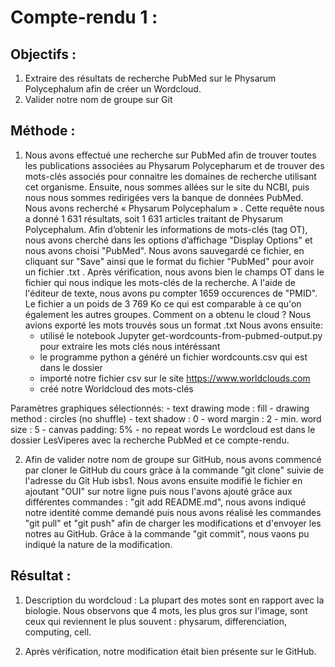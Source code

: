 # Compte-rendu 1 : 

## Objectifs : 
1. Extraire des résultats de recherche PubMed sur le Physarum Polycephalum afin de créer un Wordcloud. 
2. Valider notre nom de groupe sur Git 


## Méthode : 
1. Nous avons effectué une recherche sur PubMed afin de trouver toutes les publications associées au Physarum Polycepharum et de trouver des mots-clés associés pour connaitre les domaines de recherche utilisant cet organisme.
Ensuite, nous sommes allées sur le site du NCBI, puis nous nous sommes redirigées vers la banque de données PubMed. Nous avons recherché « Physarum Polycephalum » .
Cette requête nous a donné 1 631 résultats, soit 1 631 articles traitant de Physarum Polycephalum.
Afin d’obtenir les informations de mots-clés (tag OT), nous avons cherché dans les options d’affichage "Display Options" et nous avons choisi "PubMed".
Nous avons sauvegardé ce fichier, en cliquant sur "Save" ainsi que le format du fichier "PubMed" pour avoir un fichier .txt .
Après vérification, nous avons bien le champs OT dans le fichier qui nous indique les mots-clés de la recherche.
A l'aide de l'éditeur de texte, nous avons pu compter 1659 occurences de "PMID".
Le fichier a un poids de 3 769 Ko ce qui est comparable à ce qu'on également les autres groupes.
Comment on a obtenu le cloud ?
Nous avions exporté les mots trouvés sous un format .txt
Nous avons ensuite:
	- utilisé le notebook Jupyter get-wordcounts-from-pubmed-output.py  pour extraire les mots clés nous intéréssant
	- le programme python a généré un fichier wordcounts.csv qui est dans le dossier
	- importé notre fichier csv sur le site https://www.worldclouds.com 
	- créé notre Worldcloud des mots-clés
	
Paramètres graphiques sélectionnés:
	- text drawing mode : fill
	- drawing method : circles (no shuffle)
	- text shadow : 0
	- word margin : 2
	- min. word size : 5
	- canvas padding: 5%
	- no repeat words
Le wordcloud est dans le dossier LesViperes avec la recherche PubMed et ce compte-rendu.

2. Afin de valider notre nom de groupe sur GitHub, nous avons commencé par cloner le GitHub du cours gràce à la commande "git clone" suivie de l'adresse du Git Hub isbs1.
Nous avons ensuite modifié le fichier en ajoutant "OUI" sur notre ligne puis nous l'avons ajouté grâce aux différentes commandes : "git add README.md", nous avons indiqué notre identité comme demandé puis nous avons réalisé les commandes "git pull" et "git push" afin de charger les modifications et d'envoyer les notres au GitHub.
Grâce à la commande "git commit", nous vaons pu indiqué la nature de la modification.



## Résultat : 
1. Description du wordcloud : La plupart des motes sont en rapport avec la biologie. Nous observons que 4 mots, les plus gros sur l'image, sont ceux qui reviennent le plus souvent : physarum, differenciation, computing, cell.

2. Après vérification, notre modification était bien présente sur le GitHub.
